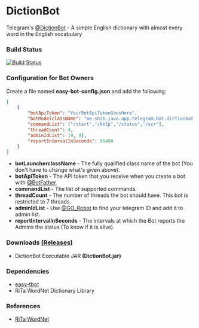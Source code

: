 # DictionBot
Telegram's [@DictionBot](https://telegram.me/dictionbot) - A simple English dictionary with almost every word in the English vocabulary

### Build Status ###
[![Build Status](https://travis-ci.org/shibme/dictionbot.svg)](https://travis-ci.org/shibme/dictionbot)

### Configuration for Bot Owners ###
Create a file named **easy-bot-config.json** and add the following:

```json
[
	{
		"botApiToken": "YourBotApiTokenGoesHere",
		"botModelclassName": "me.shib.java.app.telegram.bot.dictionbot.DictionBotModel",
		"commandList": ["/start","/help","/status","/scr"],
		"threadCount": 4,
		"adminIdList": [0, 0],
		"reportIntervalInSeconds": 86400
	}
]
```
* **botLauncherclassName** - The fully qualified class name of the bot (You don't have to change what's given above).
* **botApiToken** - The API token that you receive when you create a bot with [@BotFather](https://telegram.me/BotFather).
* **commandList** - The list of supported commands.
* **threadCount** - The number of threads the bot should have. This bot is restricted to 7 threads.
* **adminIdList** - Use [@GO_Robot](https://telegram.me/GO_Robot) to find your telegram ID and add it to admin list.
* **reportIntervalInSeconds** - The intervals at which the Bot reports the Admins the status (To know if it is alive). 

### Downloads [(Releases)](https://github.com/shibme/dictionbot/releases) ###
* DictionBot Executable JAR **(DictionBot.jar)**

### Dependencies ###
* [easy-tbot](https://github.com/shibme/easy-tbot)
* RiTa WordNet Dictionary Library

### References ###
* [RiTa WordNet](https://rednoise.org/rita/reference/index.php)
